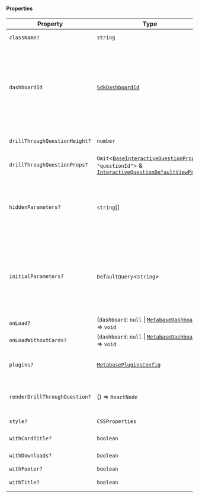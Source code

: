 #### Properties

| Property                                                              | Type                                                                                                                                                                                 | Description                                                                                                                                                                                                                                                                                                                                                                                                                                                                                                                      |
| --------------------------------------------------------------------- | ------------------------------------------------------------------------------------------------------------------------------------------------------------------------------------ | -------------------------------------------------------------------------------------------------------------------------------------------------------------------------------------------------------------------------------------------------------------------------------------------------------------------------------------------------------------------------------------------------------------------------------------------------------------------------------------------------------------------------------- |
| <a id="classname"></a> `className?`                                   | `string`                                                                                                                                                                             | A custom class name to be added to the root element.                                                                                                                                                                                                                                                                                                                                                                                                                                                                             |
| <a id="dashboardid"></a> `dashboardId`                                | [`SdkDashboardId`](internal/SdkDashboardId.md)                                                                                                                                       | The ID of the dashboard. This is either: <br>- the numerical ID when accessing a dashboard link, i.e. `http://localhost:3000/dashboard/1-my-dashboard` where the ID is `1` <br>- the string ID found in the `entity_id` key of the dashboard object when using the API directly or using the SDK Collection Browser to return data                                                                                                                                                                                               |
| <a id="drillthroughquestionheight"></a> `drillThroughQuestionHeight?` | `number`                                                                                                                                                                             | Height of a question component when drilled from the dashboard to a question level.                                                                                                                                                                                                                                                                                                                                                                                                                                              |
| <a id="drillthroughquestionprops"></a> `drillThroughQuestionProps?`   | `Omit`<[`BaseInteractiveQuestionProps`](BaseInteractiveQuestionProps.md), `"questionId"`> & [`InteractiveQuestionDefaultViewProps`](internal/InteractiveQuestionDefaultViewProps.md) | -                                                                                                                                                                                                                                                                                                                                                                                                                                                                                                                                |
| <a id="hiddenparameters"></a> `hiddenParameters?`                     | `string`\[]                                                                                                                                                                          | A list of [parameters to hide](../public-links.md#appearance-parameters). **Remarks** \_ Combining [initialParameters](#initialparameters) and [hiddenParameters](#hiddenparameters) to filter data on the frontend is a [security risk](./authentication.md#security-warning-each-end-user-must-have-their-own-metabase-account). \_ Combining [initialParameters](#initialparameters) and [hiddenParameters](#hiddenparameters) to declutter the user interface is fine.                                                       |
| <a id="initialparameters"></a> `initialParameters?`                   | `DefaultQuery`<`string`>                                                                                                                                                             | Query parameters for the dashboard. For a single option, use a `string` value, and use a list of strings for multiple options.\ **Remarks** \_ Combining [initialParameters](#initialparameters) and [hiddenParameters](#hiddenparameters) to filter data on the frontend is a [security risk](./authentication.md#security-warning-each-end-user-must-have-their-own-metabase-account). \_ Combining [initialParameters](#initialparameters) and [hiddenParameters](#hiddenparameters) to declutter the user interface is fine. |
| <a id="onload"></a> `onLoad?`                                         | (`dashboard`: `null` \| [`MetabaseDashboard`](MetabaseDashboard.md)) => `void`                                                                                                       | Callback that is called when the dashboard is loaded.                                                                                                                                                                                                                                                                                                                                                                                                                                                                            |
| <a id="onloadwithoutcards"></a> `onLoadWithoutCards?`                 | (`dashboard`: `null` \| [`MetabaseDashboard`](MetabaseDashboard.md)) => `void`                                                                                                       | Callback that is called when the dashboard is loaded without cards.                                                                                                                                                                                                                                                                                                                                                                                                                                                              |
| <a id="plugins"></a> `plugins?`                                       | [`MetabasePluginsConfig`](MetabasePluginsConfig.md)                                                                                                                                  | Additional mapper function to override or add drill-down menu. See the implementing custom actions section for more details.                                                                                                                                                                                                                                                                                                                                                                                                     |
| <a id="renderdrillthroughquestion"></a> `renderDrillThroughQuestion?` | () => `ReactNode`                                                                                                                                                                    | A custom React component to render the question layout. Use namespaced InteractiveQuestion components to build the layout.                                                                                                                                                                                                                                                                                                                                                                                                       |
| <a id="style"></a> `style?`                                           | `CSSProperties`                                                                                                                                                                      | A custom style object to be added to the root element.                                                                                                                                                                                                                                                                                                                                                                                                                                                                           |
| <a id="withcardtitle"></a> `withCardTitle?`                           | `boolean`                                                                                                                                                                            | Whether the dashboard cards should display a title.                                                                                                                                                                                                                                                                                                                                                                                                                                                                              |
| <a id="withdownloads"></a> `withDownloads?`                           | `boolean`                                                                                                                                                                            | Whether to hide the download button.                                                                                                                                                                                                                                                                                                                                                                                                                                                                                             |
| <a id="withfooter"></a> `withFooter?`                                 | `boolean`                                                                                                                                                                            | Whether to display the footer.                                                                                                                                                                                                                                                                                                                                                                                                                                                                                                   |
| <a id="withtitle"></a> `withTitle?`                                   | `boolean`                                                                                                                                                                            | Whether the dashboard should display a title.                                                                                                                                                                                                                                                                                                                                                                                                                                                                                    |
